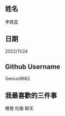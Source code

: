 姓名
----
李佩芸

日期
----
2022/11/24

Github Username
---------------
Genius9662

我最喜歡的三件事
---------------
睡覺 吃飯 聊天